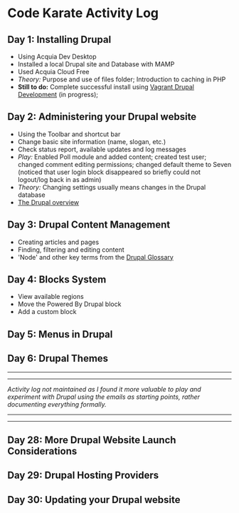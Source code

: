 # Code Karate Activity Log

## Day 1: Installing Drupal
- Using Acquia Dev Desktop
- Installed a local Drupal site and Database with MAMP
- Used Acquia Cloud Free
- *Theory:* Purpose and use of files folder; Introduction to caching in PHP
- **Still to do:** Complete successful install using [Vagrant Drupal Development](https://www.drupal.org/node/2008758?utm_source=Drupal+Basics+Guide+%28Daily+Email%29&utm_campaign=34c5c273ef-Drupal_Basics_Course_Day1&utm_medium=email&utm_term=0_62853d349e-34c5c273ef-336738877&mc_cid=34c5c273ef&mc_eid=2356d42857) (in progress);

## Day 2: Administering your Drupal website
- Using the Toolbar and shortcut bar
- Change basic site information (name, slogan, etc.)
- Check status report, available updates and log messages
- *Play:* Enabled Poll module and added content; created test user; changed comment editing permissions; changed default theme to Seven (noticed that user login block disappeared so briefly could not logout/log back in as admin)
- *Theory:* Changing settings usually means changes in the Drupal database
- [The Drupal overview](https://www.drupal.org/getting-started/before/overview)

## Day 3: Drupal Content Management
- Creating articles and pages
- Finding, filtering and editing content
- 'Node' and other key terms from the [Drupal Glossary](https://www.drupal.org/glossary)

## Day 4: Blocks System
- View available regions
- Move the Powered By Drupal block
- Add a custom block

## Day 5: Menus in Drupal
## Day 6: Drupal Themes
---
---

*Activity log not maintained as I found it more valuable to play and experiment with Drupal using the emails as starting points, rather documenting everything formally.*

---
---
## Day 28: More Drupal Website Launch Considerations
## Day 29: Drupal Hosting Providers
## Day 30: Updating your Drupal website

